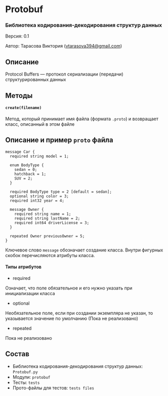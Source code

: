 # Protobuf
### Библиотека кодирования-декодирования структур данных
 Версия: 0.1
 
 Автор: Тарасова Виктория (vtarasova394@gmail.com)
## Описание
Protocol Buffers — протокол сериализации (передачи) структурированных данных

## Методы

#### `create(filename)`
Метод, который принимает имя файла (формата `.proto`) и возвращает
класс, описанный в этом файле

## Описание и пример `proto` файла
```
message Car {
  required string model = 1;

  enum BodyType {
    sedan = 0;
    hatchback = 1;
    SUV = 2;
  }

  required BodyType type = 2 [default = sedan];
  optional string color = 3;
  required int32 year = 4;

  message Owner {
    required string name = 1;
    required string lastName = 2; 
    required int64 driverLicense = 3;
  }

  repeated Owner previousOwner = 5;
}
```
Ключевое слово `message` обозначает создание класса. 
Внутри фигурных скобок перечисляются атрибуты класса.

#### Типы атрибутов 
- required

Означает, что поле обязательное и его нужно указать при инициализации класса

- optional 

Необязательное поле, если при создании экземпляра не указан, то указывается значение по умолчанию 
(Пока не реализовано)

- repeated 

Пока не реализовано

## Состав
- Библиотека кодирования-декодирования структур данных: `Protobuf.py`
- Модули: `protobuf`
- Тесты: `tests`
- Прото-файлы для тестов: `tests files`
